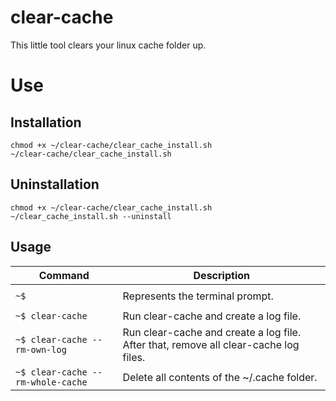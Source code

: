 # clear-cache
This little tool clears your linux cache folder up. 

# Use
## Installation
`chmod +x ~/clear-cache/clear_cache_install.sh`   
`~/clear-cache/clear_cache_install.sh`
## Uninstallation
`chmod +x ~/clear-cache/clear_cache_install.sh`   
`~/clear_cache_install.sh --uninstall`
## Usage
|Command|Description|
|-------|-----------|
|||
|`~$ `|Represents the terminal prompt.|
|||
|`~$ clear-cache`|Run clear-cache and create a log file.|
|`~$ clear-cache --rm-own-log`|Run clear-cache and create a log file. After that, remove all clear-cache log files.|
|`~$ clear-cache --rm-whole-cache`|Delete all contents of the ~/.cache folder.|
